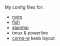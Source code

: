 My config files for:
- [nvim](https://neovim.io/)
- [fish](https://fishshell.com/)
- [starship](https://starship.rs/)
- tmux & powerline
- [corne-w](https://github.com/foostan/crkbd) keeb layout
